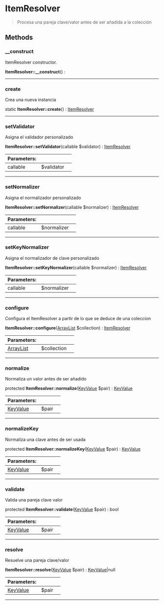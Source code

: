 
                                                                                                                                            
    
# ItemResolver


> Procesa una pareja clave/valor antes de ser añadida a la colección
>
> 








## Methods

### __construct
ItemResolver constructor.


**ItemResolver::__construct**() : 



---


### create
Crea una nueva instancia


static **ItemResolver::create**() : [ItemResolver](../../../ItemResolver.md)



---


### setValidator
Asigna el validador personalizado


**ItemResolver::setValidator**(callable $validator) : [ItemResolver](../../../ItemResolver.md)


|Parameters: | | |
| --- | --- | --- |
|callable |$validator |  |

---


### setNormalizer
Asigna el normalizador personalizado


**ItemResolver::setNormalizer**(callable $normalizer) : [ItemResolver](../../../ItemResolver.md)


|Parameters: | | |
| --- | --- | --- |
|callable |$normalizer |  |

---


### setKeyNormalizer
Asigna el normalizador de clave personalizado


**ItemResolver::setKeyNormalizer**(callable $normalizer) : [ItemResolver](../../../ItemResolver.md)


|Parameters: | | |
| --- | --- | --- |
|callable |$normalizer |  |

---


### configure
Configura el ItemResolver a partir de lo que se deduce de una coleccion


**ItemResolver::configure**([ArrayList](../../../ArrayList.md) $collection) : [ItemResolver](../../../ItemResolver.md)


|Parameters: | | |
| --- | --- | --- |
|[ArrayList](../../../ArrayList.md) |$collection |  |

---


### normalize
Normaliza un valor antes de ser añadido


protected **ItemResolver::normalize**([KeyValue](../../../KeyValue.md) $pair) : [KeyValue](../../../KeyValue.md)


|Parameters: | | |
| --- | --- | --- |
|[KeyValue](../../../KeyValue.md) |$pair |  |

---


### normalizeKey
Normaliza una clave antes de ser usada


protected **ItemResolver::normalizeKey**([KeyValue](../../../KeyValue.md) $pair) : [KeyValue](../../../KeyValue.md)


|Parameters: | | |
| --- | --- | --- |
|[KeyValue](../../../KeyValue.md) |$pair |  |

---


### validate
Valida una pareja clave valor


protected **ItemResolver::validate**([KeyValue](../../../KeyValue.md) $pair) : bool


|Parameters: | | |
| --- | --- | --- |
|[KeyValue](../../../KeyValue.md) |$pair |  |

---


### resolve
Resuelve una pareja clave/valor


**ItemResolver::resolve**([KeyValue](../../../KeyValue.md) $pair) : [KeyValue](../../../KeyValue.md)|null


|Parameters: | | |
| --- | --- | --- |
|[KeyValue](../../../KeyValue.md) |$pair |  |

---


                                                                                                                                                                                                                                                                                                                                                                                                            
    
                                                                                                                                                                                                                                                                             
                